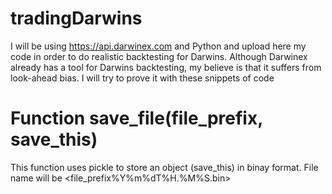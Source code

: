 # tradingDarwins
I will be using https://api.darwinex.com and Python and upload here my code in order to do realistic backtesting for Darwins.
Although Darwinex already has a tool for Darwins backtesting, my believe is that it suffers from look-ahead bias.
I will try to prove it with these snippets of code

# Function save_file(file_prefix, save_this)
This function uses pickle to store an object (save_this) in binay format. File name will be <file_prefix%Y%m%dT%H.%M%S.bin>
